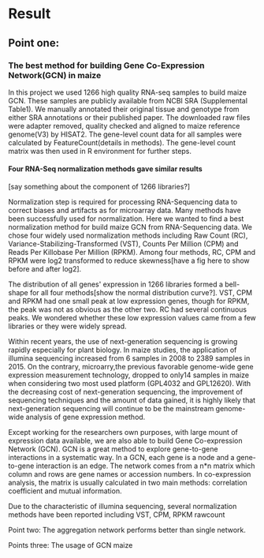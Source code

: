 # Result



## Point one:

### The best method for building Gene Co-Expression Network(GCN) in maize

In this project we used 1266 high quality RNA-seq samples to build maize GCN. These samples are publicly available from NCBI SRA (Supplemental Table1). We manually annotated their original tissue and genotype from either SRA annotations or their published paper. The downloaded raw files were adapter removed, quality checked and aligned to maize reference genome(V3) by HISAT2. The gene-level count data for all samples were calculated by FeatureCount(details in methods). The gene-level count matrix was then used in R environment for further steps.

#### Four RNA-Seq normalization methods gave similar results

[say something about the component of 1266 libraries?]

Normalization step is required for processing RNA-Sequencing data to correct biases and artifacts as for microarray data. Many methods have been successfully used for normalization. Here we wanted to find a best normalization method for build maize GCN from RNA-Sequencing data. We chose four widely used normalization methods including Raw Count (RC), Variance-Stabilizing-Transformed (VST), Counts Per Million (CPM) and Reads Per Killobase Per Million (RPKM). Among four methods, RC, CPM and RPKM were log2 transformed to reduce skewness[have a fig here to show before and after log2].

The distribution of all genes' expression in 1266 libraries formed a bell-shape for all four methods[show the normal distribution curve?]. VST, CPM and RPKM had one small peak at low expression genes, though for RPKM, the peak was not as obvious as the other two. RC had several continuous peaks. We wondered whether these low expression values came from a few libraries or they were widely spread.     




Within recent years, the use of next-generation sequencing is growing rapidly especially for plant biology. In maize studies, the application of illumina sequencing increased from 6 samples in 2008 to 2389 samples in 2015. On the contrary, microarry,the previous favorable genome-wide gene expression measurement technology, dropped to only14 samples in maize when considering two most used platform (GPL4032 and GPL12620). With the decreasing cost of next-generation sequencing, the improvement of sequencing techniques and the amount of data gained, it is highly likely that next-generation sequencing will continue to be the mainstream genome-wide analysis of gene expression method.  

Except working for the researchers own purposes, with large mount of expression data available, we are also able to build Gene Co-expression Network (GCN). GCN is a great method to explore gene-to-gene interactions in a systematic way. In a GCN, each gene is a node and a gene-to-gene interaction is an edge. The network comes from a n*n matrix which column and rows are gene names or accession numbers. In co-expression analysis, the matrix is usually calculated in two main methods: correlation coefficient and mutual information.







Due to the characteristic of illumina sequencing, several normalization methods have been reported including VST, CPM, RPKM rawcount







Point two: The aggregation network performs better than single network.



Points three: The usage of GCN maize
